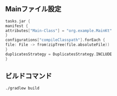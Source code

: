 ## Mainファイル設定

```kotlin
tasks.jar {
manifest {
attributes["Main-Class"] = "org.example.MainKt"
}
configurations["compileClasspath"].forEach {
file: File -> from(zipTree(file.absoluteFile))
}
duplicatesStrategy = DuplicatesStrategy.INCLUDE
}
```

## ビルドコマンド
```
./gradlew build
```
